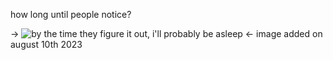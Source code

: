 how long until people notice?

-> ![by the time they figure it out, i'll probably be asleep](https://files.catbox.moe/cfnet4.jpg) <-
																							image added on august 10th 2023